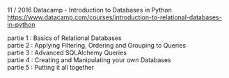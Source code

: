 11 / 2016 Datacamp - Introduction to Databases in Python  
https://www.datacamp.com/courses/introduction-to-relational-databases-in-python  

partie 1 :  Basics of Relational Databases  
partie 2 :  Applying Filtering, Ordering and Grouping to Queries  
partie 3 :  Advanced SQLAlchemy Queries  
partie 4 :  Creating and Manipulating your own Databases   
partie 5 :  Putting it all together  
